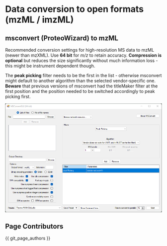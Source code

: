 # Data conversion to open formats (mzML / imzML)

## msconvert (ProteoWizard) to mzML
Recommended conversion settings for high-resolution MS data to mzML (newer than mzXML). Use **64 bit** for _m/z_ to retain accuracy. 
**Compression is optional** but reduces the size significantly without much information loss - this might be instrument dependent though.

The **peak picking** filter needs to be the first in the list - otherwise msconvert might default to another algorithm than the selected vendor-specific one. **Beware** that previous versions of msconvert had the titleMaker filter at the first position and the position needed to be switched accordingly to peak picking first.  

![](img/msconvert.png)



## Page Contributors

{{ git_page_authors }}
